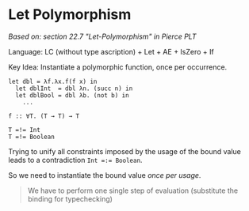 Let Polymorphism
================

_Based on: section 22.7 "Let-Polymorphism" in Pierce PLT_

Language: LC (without type ascription) + Let + AE + IsZero + If

Key Idea: Instantiate a polymorphic function, once per occurrence.

    let dbl = λf.λx.f(f x) in
      let dblInt  = dbl λn. (succ n) in
      let dblBool = dbl λb. (not b) in
        ...

    f :: ∀T. (T → T) → T

    T =!= Int
    T =!= Boolean

Trying to unify all constraints imposed by the usage of the bound value leads to
a contradiction `Int =:= Boolean`.

So we need to instantiate the bound value *once per usage*.

> We have to perform one single step of evaluation (substitute the binding for
> typechecking)
